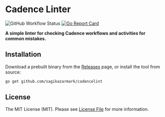 # Cadence Linter

![GitHub Workflow Status](https://img.shields.io/github/workflow/status/sagikazarmark/cadencelint/CI?style=flat-square)
[![Go Report Card](https://goreportcard.com/badge/github.com/sagikazarmark/cadencelint?style=flat-square)](https://goreportcard.com/report/github.com/sagikazarmark/cadencelint)

**A simple linter for checking Cadence workflows and activities for common mistakes.**


## Installation

Download a prebuilt binary from the [Releases](https://github.com/sagikazarmark/cadencelint/releases) page,
or install the tool from source:

```bash
go get github.com/sagikazarmark/cadencelint
```


## License

The MIT License (MIT). Please see [License File](LICENSE) for more information.
